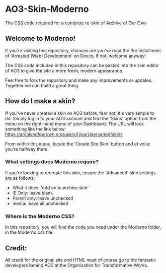 # AO3-Skin-Moderno
The CSS code required for a complete re-skin of Archive of Our Own

## Welcome to Moderno! ##
If you're visiting this repository, chances are you've read the 3rd installment of 'Arrested (Web) Development' on Dev.to. If not, welcome anyway!

The CSS code included in this repository can be pasted into the skin editor of AO3 to give the site a more fresh, modern appearance. 

Feel free to fork the repository and make any improvements or updates. Together we can build a great thing.

## How do I make a skin? ##
If you've never created a skin on AO3 before, fear not. It's very simple to do. Simply log in to your AO3 account and find the 'Skins' option from the menu on the right-hand menu of your Dashboard. The URL will look something like the link below:
https://archiveofourown.org/users/[yourUsername]/skins

From within this menu, locate the 'Create Site Skin' button and et voila: you're halfway there. 

### What settings does Moderno require? ###
If you're looking to recreate this skin, ensure the 'Advanced' skin settings are as follows:
- What it does: 'add on to archive skin'
- IE Only: leave blank
- Parent only: leave unchecked
- media: leave all unchecked
  
### Where is the Moderno CSS? ###
In this repository, you will find the code you need under the Moderno folder, in the Moderno.css file.

## Credit: ##
All credit for the original site and HTML must of course go to the fantastic developers behind AO3 at the Organisation for Transformative Works. 
